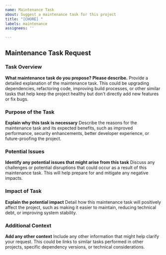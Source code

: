 ```yaml
---
name: Maintenance Task
about: Suggest a maintenance task for this project
title: "[CHORE] "
labels: maintenance
assignees: ''

---
```


## Maintenance Task Request

### Task Overview
**What maintenance task do you propose? Please describe.**
Provide a detailed explanation of the maintenance task. This could be upgrading dependencies, refactoring code, improving build processes, or other similar tasks that help keep the project healthy but don't directly add new features or fix bugs.

### Purpose of the Task
**Explain why this task is necessary**
Describe the reasons for the maintenance task and its expected benefits, such as improved performance, security enhancements, better developer experience, or future-proofing the project.

### Potential Issues
**Identify any potential issues that might arise from this task**
Discuss any challenges or potential disruptions that could occur as a result of this maintenance task. This will help prepare for and mitigate any negative impacts.

### Impact of Task
**Explain the potential impact**
Detail how this maintenance task will positively affect the project, such as making it easier to maintain, reducing technical debt, or improving system stability.

### Additional Context
**Add any other context**
Include any other information that might help clarify your request. This could be links to similar tasks performed in other projects, specific dependency versions, or technical considerations.
